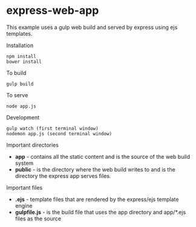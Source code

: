 express-web-app
===============

This example uses a gulp web build and served by express using ejs templates.

Installation
```
npm install
bower install
```
To build

```
gulp build
```
To serve
```
node app.js
```
Development
```
gulp watch (first terminal window)
nodemon app.js (second terminal window)
```
Important directories
- **app** - contains all the static content and is the source of the web build system
- **public** - is the directory where the web build writes to and is the directory the
express app serves files.

Important files
- **.ejs** - template files that are rendered by the express/ejs template engine
- **gulpfile.js** - is the build file that uses the app directory and app/*.ejs files as the source
